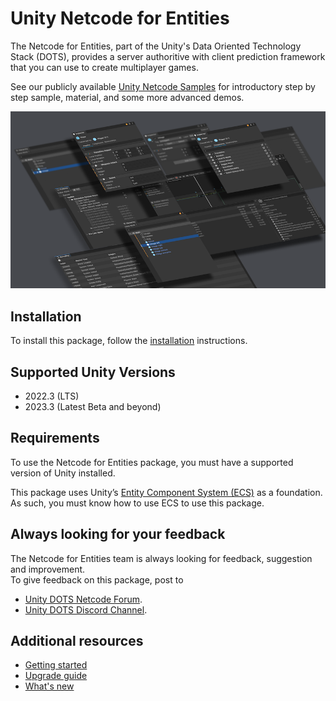 
# Unity Netcode for Entities

The Netcode for Entities, part of the Unity's Data Oriented Technology Stack (DOTS), provides 
a server authoritive with client prediction framework that you can use to create multiplayer games.

See our publicly available [Unity Netcode Samples](https://github.com/Unity-Technologies/EntityComponentSystemSamples/tree/master/NetcodeSamples) for introductory step by step sample, material, and some more advanced demos.

![](images/entities-splash-image.png)

## Installation

To install this package, follow the [installation](installation.md) instructions.

## Supported Unity Versions

* 2022.3 (LTS)
* 2023.3 (Latest Beta and beyond)

## Requirements

To use the Netcode for Entities package, you must have a supported version of Unity installed.

This package uses Unity’s [Entity Component System (ECS)](https://docs.unity3d.com/Packages/com.unity.entities@latest) as a foundation. As such, you must know how to use ECS to use this package.

## Always looking for your feedback
The Netcode for Entities team is always looking for feedback, suggestion and improvement.  
To give feedback on this package, post to
- [Unity DOTS Netcode Forum](https://forum.unity.com/forums/dots-netcode.425/).
- [Unity DOTS Discord Channel](https://discord.gg/unity/).

## Additional resources
* [Getting started](getting-started.md)
* [Upgrade guide](upgrade-guide.md)
* [What's new](whats-new.md)
